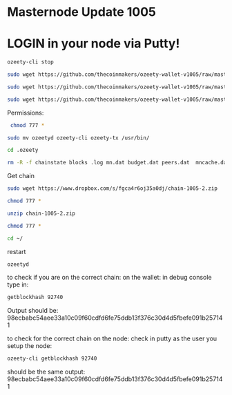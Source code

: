 # Masternode Update 1005 
	

# LOGIN in your node via Putty! 

```bash
ozeety-cli stop
```
```bash
sudo wget https://github.com/thecoinmakers/ozeety-wallet-v1005/raw/master/Linux/ozeetyd
```
```bash
sudo wget https://github.com/thecoinmakers/ozeety-wallet-v1005/raw/master/Linux/ozeety-tx
```
```bash
sudo wget https://github.com/thecoinmakers/ozeety-wallet-v1005/raw/master/Linux/ozeety-cli
```
Permissions:
```bash
 chmod 777 *
```

```bash
sudo mv ozeetyd ozeety-cli ozeety-tx /usr/bin/
```
```bash
cd .ozeety
```
```bash
rm -R -f chainstate blocks .log mn.dat budget.dat peers.dat  mncache.dat mnpayments.dat fee_estimates.dat db.log debug.log database/ backups/ ozeety.pid .lock
```
Get chain 
```bash
sudo wget https://www.dropbox.com/s/fgca4r6oj35a0dj/chain-1005-2.zip
```
```bash
chmod 777 *
```
```bash
unzip chain-1005-2.zip
```

```bash
chmod 777 *
```

```bash
cd ~/
```
restart
```bash
ozeetyd 
```


to check if you are on the correct chain: 
on the wallet: in debug console type in: 
```bash
getblockhash 92740
```
Output should be: 
98ecbabc54aee33a10c09f60cdfd6fe75ddb13f376c30d4d5fbefe091b257141


to check for the correct chain on the node: 
check in putty as the user you setup the node: 
```bash
ozeety-cli getblockhash 92740
```
should be the same output:
98ecbabc54aee33a10c09f60cdfd6fe75ddb13f376c30d4d5fbefe091b257141
